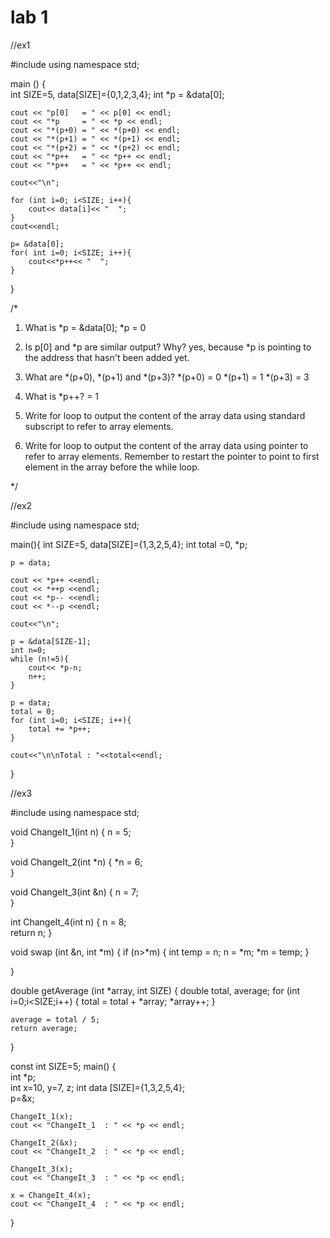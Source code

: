 # lab 1

//ex1

#include <iostream> 
using namespace std; 
 
main () {    
	int SIZE=5, data[SIZE]={0,1,2,3,4};
	int *p = &data[0];  
	     
	cout << "p[0]   = " << p[0] << endl;     
	cout << "*p     = " << *p << endl;     
	cout << "*(p+0) = " << *(p+0) << endl;     
	cout << "*(p+1) = " << *(p+1) << endl;     
	cout << "*(p+2) = " << *(p+2) << endl;     
	cout << "*p++   = " << *p++ << endl;     
	cout << "*p++   = " << *p++ << endl; 
	
	cout<<"\n";
	
	for (int i=0; i<SIZE; i++){
		cout<< data[i]<< "  ";
    }
    cout<<endl;
    
    p= &data[0];
    for( int i=0; i<SIZE; i++){
    	cout<<*p++<< "  ";
	}	
} 

/*

1. What is *p = &data[0]; 
	*p = 0
	
2. Is p[0] and *p are similar output? Why?
	yes, because *p is pointing to the address that hasn't been added yet.
	
3. What are *(p+0), *(p+1) and *(p+3)?
	*(p+0) = 0 
	*(p+1) = 1
	*(p+3) = 3
	
4. What is *p++? 
	= 1
	
5. Write for loop to output the content of the array data using standard subscript to refer to array elements. 

6. Write for loop to output the content of the array data using pointer to refer to array elements.
   Remember to restart the pointer to point to first element in the array before the while loop. 
   
*/

//ex2

#include<iostream>
using namespace std;

main(){
	int SIZE=5, data[SIZE]={1,3,2,5,4};
	int total =0, *p;
	
	p = data;
	
	cout << *p++ <<endl;
	cout << *++p <<endl;
	cout << *p-- <<endl;
	cout << *--p <<endl;
	
	cout<<"\n";
	
	p = &data[SIZE-1];
	int n=0;
	while (n!=5){
		cout<< *p-n;
		n++;
	}
	
    p = data;
    total = 0;
    for (int i=0; i<SIZE; i++){
		total += *p++;
    }
    
    cout<<"\n\nTotal : "<<total<<endl;
}

//ex3

#include <iostream> 
using namespace std; 
 
void ChangeIt_1(int n)
{
	n = 5;   
}                            
 
void ChangeIt_2(int *n)
{
    *n = 6;    
}                            
 
void ChangeIt_3(int &n)
{
    n = 7;  
}                            
 
int ChangeIt_4(int n)
{
    n = 8;   
	return n; 
} 
	
void swap (int &n, int *m)
{
	if (n>*m) {
		int temp = n;
		n = *m;
		*m = temp;
	}
	
} 

double getAverage (int *array, int SIZE)
{
	double total, average;
	for (int i=0;i<SIZE;i++) {
		total = total + *array;
		*array++;
	}
	
	average = total / 5;
	return average;
}
 
const int SIZE=5;
main()
{     
	int *p;    
	int x=10, y=7, z; 
	int data [SIZE]={1,3,2,5,4};     
	p=&x;
	       
	ChangeIt_1(x);      
	cout << "ChangeIt_1  : " << *p << endl; 
	         
	ChangeIt_2(&x);     
	cout << "ChangeIt_2  : " << *p << endl;    
	      
	ChangeIt_3(x);     
	cout << "ChangeIt_3  : " << *p << endl; 
	         
	x = ChangeIt_4(x);     
	cout << "ChangeIt_4  : " << *p << endl; 
	
} 

